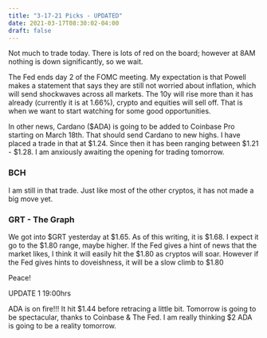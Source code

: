 ```yaml
---
title: "3-17-21 Picks - UPDATED"
date: 2021-03-17T08:30:02-04:00
draft: false
---
```


Not much to trade today. There is lots of red on the board; however at 8AM nothing is down significantly, so we wait. 

The Fed ends day 2 of the FOMC meeting. My expectation is that Powell makes a statement that says they are still not worried about inflation, which will send shockwaves across all markets. The 10y will rise more than it has already (currently it is at 1.66%), crypto and equities will sell off. That is when we want to start watching for some good opportunities. 

In other news, Cardano ($ADA) is going to be added to Coinbase Pro starting on March 18th. That should send Cardano to new highs. I have placed a trade in that at $1.24. Since then it has been ranging between $1.21 - $1.28. I am anxiously awaiting the opening for trading tomorrow. 

### BCH

I am still in that trade. Just like most of the other cryptos, it has not made a big move yet. 

### GRT - The Graph

We got into $GRT yesterday at $1.65. As of this writing, it is $1.68. I expect it go to the $1.80 range, maybe higher. If the Fed gives a hint of news that the market likes, I think it will easily hit the $1.80 as cryptos will soar. However if the Fed gives hints to doveishness, it will be a slow climb to $1.80

Peace!

UPDATE 1 19:00hrs

ADA is on fire!!! It hit $1.44 before retracing a little bit. Tomorrow is going to be spectacular, thanks to Coinbase & The Fed. I am really thinking $2 ADA is going to be a reality tomorrow. 